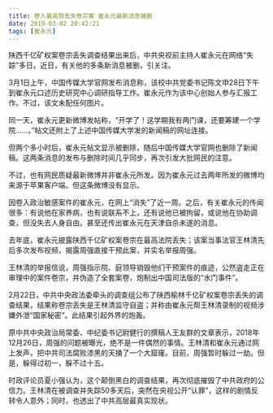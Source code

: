 ```yaml
---
title: 卷入最高院丢失卷宗案 崔永元最新消息被删
date: 2019-03-02 20:42:21
tags: [崔永元]
---
```


陕西千亿矿权案卷宗丢失调查结果出来后，中共央视前主持人崔永元在网络“失踪”多日。近日，有关他的多条新消息被删，引关注。

3月1日上午，中国传媒大学官网发布消息称，该校中共党委书记陈文申28日下午到崔永元口述历史研究中心调研指导工作。崔永元作为该中心创始人参与汇报工作。不过，该文未配任何图片。

同一天，崔永元更新微博发帖称，“开学了！这学期我有两门课，还要筹建一个学院……。”帖文还附上了上述中国传媒大学发的新闻稿的网址连接。

但两个多小时后，崔永元帖文显示被删除，随后中国传媒大学官网也删除了新闻稿。这两条消息的发布与删除时间几乎同步，再次引发大批网民的注意。

不过，也有网民质疑最新微博并非崔永元所发。因为崔永元过去两年所发的微博均来源于苹果客户端。但这条微博没有显示。

因卷入政治敏感案件的崔永元，在网上“消失”了近一周。之后，有关崔永元的传闻很多：有说他在家养病，也有说联系不上，还有说他已被拘留，或说他在协助调查，但没失去人身自由。甚至还传出崔永元在天津自杀未遂的消息。

去年底，崔永元披露陕西千亿矿权案卷宗在最高法院丢失；该案当事法官王林清先后多次发布视频，揭露周强直接干预此案，并实名举报周强。

王林清的举报信说，周强指示院、庭领导销毁他们干预案件的痕迹，公然盗走正在审理中的案件卷宗，并伪造了全套案卷，炮制出中国司法版的“水门事件”。

2月22日，中共中央政法委牵头的调查组公布了陕西榆林千亿矿权案卷宗丢失的调查结果，结果称卷宗丢失是王林清监守自盗；并称由崔永元帮王林清录制的视频涉嫌外泄“国家秘密”。此结果引起外界的炮轰。

原中共中央政治局常委、中纪委书记尉健行的撰稿人王友群的文章表示，2018年12月26日，周强的问题被曝光，绝不是一件偶然的事情。王林清和崔永元通过网上发声，把中共司法腐败漆黑的天捅了一个大窟窿。目前，周强暂时躲过一劫。但是，躲得过初一，躲不过十五。

时政评论员夏小强认为，这个颠倒黑白的调查结果，再次彻底摧毁了中共政府的公信力。王林清在被调查并失踪50多天后，突然在央视公开“认罪”，这样的剧情反转令人意外；同时，也透出了中共高层最真实现状。